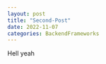 ```yaml
---
layout: post
title: "Second-Post"
date: 2022-11-07
categories: BackendFrameworks
---
```


Hell yeah
